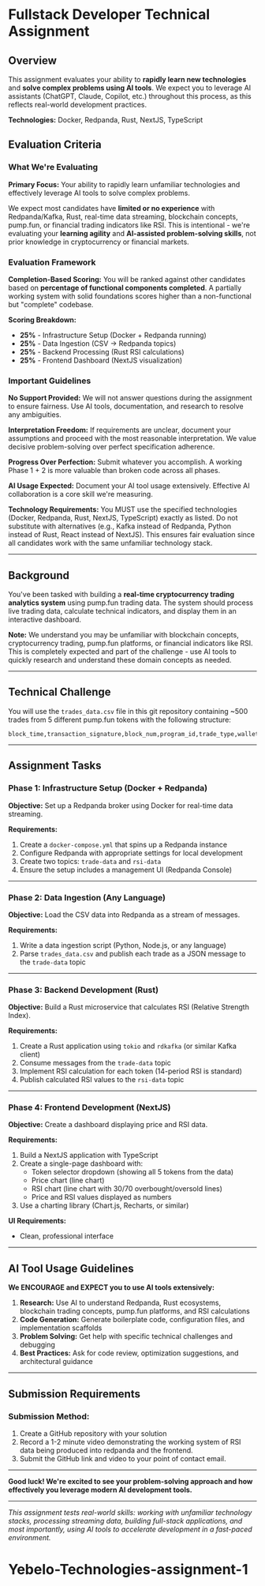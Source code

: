 # Fullstack Developer Technical Assignment

## Overview

This assignment evaluates your ability to **rapidly learn new technologies** and **solve complex problems using AI tools**. We expect you to leverage AI assistants (ChatGPT, Claude, Copilot, etc.) throughout this process, as this reflects real-world development practices.

**Technologies:** Docker, Redpanda, Rust, NextJS, TypeScript


## Evaluation Criteria

### What We're Evaluating

**Primary Focus:** Your ability to rapidly learn unfamiliar technologies and effectively leverage AI tools to solve complex problems.

We expect most candidates have **limited or no experience** with Redpanda/Kafka, Rust, real-time data streaming, blockchain concepts, pump.fun, or financial trading indicators like RSI. This is intentional - we're evaluating your **learning agility** and **AI-assisted problem-solving skills**, not prior knowledge in cryptocurrency or financial markets.

### Evaluation Framework

**Completion-Based Scoring:** You will be ranked against other candidates based on **percentage of functional components completed**. A partially working system with solid foundations scores higher than a non-functional but "complete" codebase.

**Scoring Breakdown:**
- **25%** - Infrastructure Setup (Docker + Redpanda running)
- **25%** - Data Ingestion (CSV → Redpanda topics)
- **25%** - Backend Processing (Rust RSI calculations)
- **25%** - Frontend Dashboard (NextJS visualization)

### Important Guidelines

**No Support Provided:** We will not answer questions during the assignment to ensure fairness. Use AI tools, documentation, and research to resolve any ambiguities.

**Interpretation Freedom:** If requirements are unclear, document your assumptions and proceed with the most reasonable interpretation. We value decisive problem-solving over perfect specification adherence.

**Progress Over Perfection:** Submit whatever you accomplish. A working Phase 1 + 2 is more valuable than broken code across all phases.

**AI Usage Expected:** Document your AI tool usage extensively. Effective AI collaboration is a core skill we're measuring.

**Technology Requirements:** You MUST use the specified technologies (Docker, Redpanda, Rust, NextJS, TypeScript) exactly as listed. Do not substitute with alternatives (e.g., Kafka instead of Redpanda, Python instead of Rust, React instead of NextJS). This ensures fair evaluation since all candidates work with the same unfamiliar technology stack.

---

## Background

You've been tasked with building a **real-time cryptocurrency trading analytics system** using pump.fun trading data. The system should process live trading data, calculate technical indicators, and display them in an interactive dashboard.

**Note:** We understand you may be unfamiliar with blockchain concepts, cryptocurrency trading, pump.fun platforms, or financial indicators like RSI. This is completely expected and part of the challenge - use AI tools to quickly research and understand these domain concepts as needed.

---

## Technical Challenge

You will use the `trades_data.csv` file in this git repository containing ~500 trades from 5 different pump.fun tokens with the following structure:

```csv
block_time,transaction_signature,block_num,program_id,trade_type,wallet_address,token_address,is_buy,amount_in_sol,amount_in_token,change_in_sol,change_in_tokens,price_in_sol,virtual_sol_reserves,virtual_token_reserves,real_sol_reserves,real_token_reserves,fee_recipient,fee_basis_points,fee_amount,creator_address,creator_fee_basis_points,creator_fee_amount,ingested_at
```

---

## Assignment Tasks

### Phase 1: Infrastructure Setup (Docker + Redpanda)

**Objective:** Set up a Redpanda broker using Docker for real-time data streaming.

**Requirements:**
1. Create a `docker-compose.yml` that spins up a Redpanda instance
2. Configure Redpanda with appropriate settings for local development
3. Create two topics: `trade-data` and `rsi-data`
4. Ensure the setup includes a management UI (Redpanda Console)

---

### Phase 2: Data Ingestion (Any Language)

**Objective:** Load the CSV data into Redpanda as a stream of messages.

**Requirements:**
1. Write a data ingestion script (Python, Node.js, or any language)
2. Parse `trades_data.csv` and publish each trade as a JSON message to the `trade-data` topic

---

### Phase 3: Backend Development (Rust)

**Objective:** Build a Rust microservice that calculates RSI (Relative Strength Index).

**Requirements:**
1. Create a Rust application using `tokio` and `rdkafka` (or similar Kafka client)
2. Consume messages from the `trade-data` topic
3. Implement RSI calculation for each token (14-period RSI is standard)
4. Publish calculated RSI values to the `rsi-data` topic

---

### Phase 4: Frontend Development (NextJS)

**Objective:** Create a dashboard displaying price and RSI data.

**Requirements:**
1. Build a NextJS application with TypeScript
2. Create a single-page dashboard with:
   - Token selector dropdown (showing all 5 tokens from the data)
   - Price chart (line chart)
   - RSI chart (line chart with 30/70 overbought/oversold lines)
   - Price and RSI values displayed as numbers
3. Use a charting library (Chart.js, Recharts, or similar)

**UI Requirements:**
- Clean, professional interface

---

## AI Tool Usage Guidelines

**We ENCOURAGE and EXPECT you to use AI tools extensively:**

1. **Research:** Use AI to understand Redpanda, Rust ecosystems, blockchain trading concepts, pump.fun platforms, and RSI calculations
2. **Code Generation:** Generate boilerplate code, configuration files, and implementation scaffolds
3. **Problem Solving:** Get help with specific technical challenges and debugging
4. **Best Practices:** Ask for code review, optimization suggestions, and architectural guidance

---

## Submission Requirements

### Submission Method:
1. Create a GitHub repository with your solution
2. Record a 1-2 minute video demonstrating the working system of RSI data being produced into redpanda and the frontend.
4. Submit the GitHub link and video to your point of contact email.

---

**Good luck! We're excited to see your problem-solving approach and how effectively you leverage modern AI development tools.**

---

*This assignment tests real-world skills: working with unfamiliar technology stacks, processing streaming data, building full-stack applications, and most importantly, using AI tools to accelerate development in a fast-paced environment.*
# Yebelo-Technologies-assignment-1
